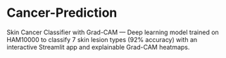 # Cancer-Prediction
Skin Cancer Classifier with Grad-CAM — Deep learning model trained on HAM10000 to classify 7 skin lesion types (92% accuracy) with an interactive Streamlit app and explainable Grad-CAM heatmaps.
